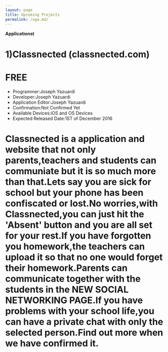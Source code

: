 ```yaml
---
layout: page
title: Upcoming Projects 
permalink: /uga.md/
---
```

**Applicationst**

<h1>1)Classnected (classnected.com)</h1>
<h1>FREE</h1>
<ul>
<li>Programmer:Joseph Yazuardi</li>
<li>Developer:Joseph Yazuardi</li>
<li>Application Editor:Joseph Yazuardi</li>
<li>Confirmation:Not Confirmed Yet</li>
<li>Available Devices:iOS and OS Devices</li>
<li>Expected Released Date:1ST of December 2016</li>
</ul>

<h1>Classnected is a application and website that not only parents,teachers and students can communiate but it is so much more than that.Lets say you are sick for school but your phone has been confiscated or lost.No worries,with Classnected,you can just hit the 'Absent' button and you are all set for your rest.If you have forgotten you homework,the teachers can upload it so that no one would forget their homework.Parents can communicate together with the students in the NEW SOCIAL NETWORKING PAGE.If you have problems with your school life,you can have a private chat with only the selected person.Find out more when we have confirmed it.
</h1>




